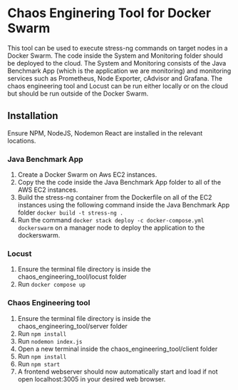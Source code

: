 # Chaos Enginering Tool for Docker Swarm

This tool can be used to execute stress-ng commands on target nodes in a Docker Swarm. The code inside the System and Monitoring folder should be deployed to the cloud. The System and Monitoring consists of the Java Benchmark App (which is the application we are monitoring) and monitoring services such as Prometheus, Node Exporter, cAdvisor and Grafana. The chaos engineering tool and Locust can be run either locally or on the cloud but should be run outside of the Docker Swarm.


## Installation

Ensure NPM, NodeJS, Nodemon React are installed in the relevant locations.

### Java Benchmark App

1. Create a Docker Swarm on Aws EC2 instances.
2. Copy the the code inside the Java Benchmark App folder to all of the AWS EC2 instances.
3. Build the stress-ng container from the Dockerfile on all of the EC2 instances using the following command inside the Java Benchmark App folder ```docker build -t stress-ng .```
4. Run the command ```docker stack deploy -c docker-compose.yml dockerswarm``` on a manager node to deploy the application to the dockerswarm.

### Locust

1. Ensure the terminal file directory is inside the chaos_engineering_tool/locust folder
2. Run ```docker compose up```

### Chaos Engineering tool

1. Ensure the terminal file directory is inside the chaos_engineering_tool/server folder
2. Run ```npm install```
3. Run ```nodemon index.js```
4. Open a new terminal inside the chaos_engineering_tool/client folder
5. Run ```npm install```
6. Run ```npm start```
7. A frontend webserver should now automatically start and load if not open localhost:3005 in your desired web browser.